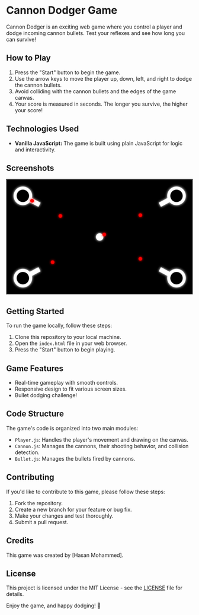 # Cannon Dodger Game

Cannon Dodger is an exciting web game where you control a player and dodge incoming cannon bullets. Test your reflexes and see how long you can survive!

## How to Play

1. Press the "Start" button to begin the game.
2. Use the arrow keys to move the player up, down, left, and right to dodge the cannon bullets.
3. Avoid colliding with the cannon bullets and the edges of the game canvas.
4. Your score is measured in seconds. The longer you survive, the higher your score!

## Technologies Used

- **Vanilla JavaScript:** The game is built using plain JavaScript for logic and interactivity.

## Screenshots

![Game img](game.png)


## Getting Started

To run the game locally, follow these steps:

1. Clone this repository to your local machine.
2. Open the `index.html` file in your web browser.
3. Press the "Start" button to begin playing.

## Game Features

- Real-time gameplay with smooth controls.
- Responsive design to fit various screen sizes.
- Bullet dodging challenge!

## Code Structure

The game's code is organized into two main modules:

- `Player.js`: Handles the player's movement and drawing on the canvas.
- `Cannon.js`: Manages the cannons, their shooting behavior, and collision detection.
- `Bullet.js`: Manages the bullets fired by cannons.

## Contributing

If you'd like to contribute to this game, please follow these steps:

1. Fork the repository.
2. Create a new branch for your feature or bug fix.
3. Make your changes and test thoroughly.
4. Submit a pull request.

## Credits

This game was created by [Hasan Mohammed].

## License

This project is licensed under the MIT License - see the [LICENSE](LICENSE) file for details.

Enjoy the game, and happy dodging! 🚀


[def]: ./game.png
